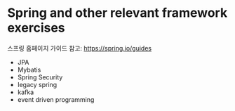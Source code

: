 # Spring and other relevant framework exercises

스프링 홈페이지 가이드 참고: https://spring.io/guides 


- JPA
- Mybatis
- Spring Security
- legacy spring
- kafka
- event driven programming